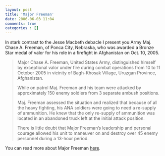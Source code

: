 ```yaml
---
layout: post
title: 'Major Freeman'
date: 2006-06-03 11:04
comments: true
categories : []
---  
```


In stark contrast to the Jesse Macbeth debacle I present you Army Maj. Chase A. Freeman, of Ponca City, Nebraska, who was awarded a Bronze Star medal of valor for his role in a firefight in Afghanistan on Oct. 10, 2005.

<blockquote>
Major Chase A. Freeman, United States Army, distinguished himself by exceptional valor under fire during combat operations from 10 to 11 October 2005 in vicinity of Bagh-Khosak Village, Uruzgan Province, Afghanistan.

While on patrol Maj. Freeman and his team were attacked by approximately 150 enemy soldiers from 3 separate ambush positions.

Maj. Freeman assessed the situation and realized that because of all the heavy fighting, his ANA soldiers were going to need a re-supply of ammunition. He knew that the only re-supply of ammunition was located in an abandoned truck left at the initial attack position.

There is little doubt that Major Freeman’s leadership and personal courage allowed his unit to maneuver on and destroy over 45 enemy personnel during a 13-hour period.</blockquote>

You can read more about Major Freeman <a href="http://www.journalstar.com/articles/2006/05/21/top_story/doc446fbb6726846773205062.txt">here</a>.



